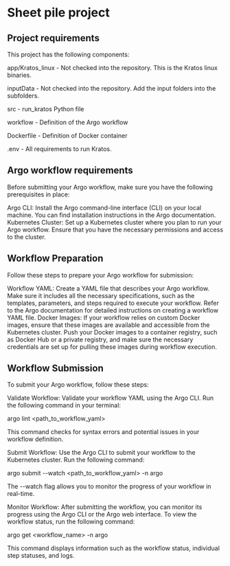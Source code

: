 # Sheet pile project

## Project requirements

This project has the following components:

app/Kratos_linux - Not checked into the repository. This is the Kratos linux binaries.

inputData - Not checked into the repository. Add the input folders into the subfolders.

src - run_kratos Python file

workflow - Definition of the Argo workflow

Dockerfile - Definition of Docker container

.env - All requirements to run Kratos.

## Argo workflow requirements

Before submitting your Argo workflow, make sure you have the following prerequisites in place:

Argo CLI: Install the Argo command-line interface (CLI) on your local machine. You can find installation instructions in the Argo documentation.
Kubernetes Cluster: Set up a Kubernetes cluster where you plan to run your Argo workflow. Ensure that you have the necessary permissions and access to the cluster.

## Workflow Preparation

Follow these steps to prepare your Argo workflow for submission:

Workflow YAML: Create a YAML file that describes your Argo workflow. Make sure it includes all the necessary specifications, such as the templates, parameters, and steps required to execute your workflow. Refer to the Argo documentation for detailed instructions on creating a workflow YAML file.
Docker Images: If your workflow relies on custom Docker images, ensure that these images are available and accessible from the Kubernetes cluster. Push your Docker images to a container registry, such as Docker Hub or a private registry, and make sure the necessary credentials are set up for pulling these images during workflow execution.

## Workflow Submission

To submit your Argo workflow, follow these steps:

Validate Workflow: Validate your workflow YAML using the Argo CLI. Run the following command in your terminal:

argo lint <path_to_workflow_yaml>

This command checks for syntax errors and potential issues in your workflow definition.

Submit Workflow: Use the Argo CLI to submit your workflow to the Kubernetes cluster. Run the following command:

argo submit --watch <path_to_workflow_yaml> -n argo

The --watch flag allows you to monitor the progress of your workflow in real-time.

Monitor Workflow: After submitting the workflow, you can monitor its progress using the Argo CLI or the Argo web interface. To view the workflow status, run the following command:

argo get <workflow_name> -n argo

This command displays information such as the workflow status, individual step statuses, and logs.
